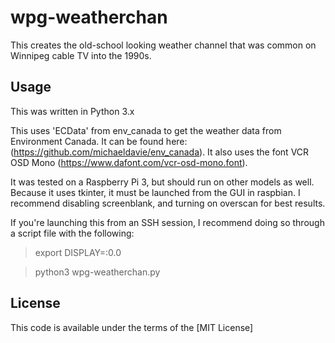 # wpg-weatherchan
This creates the old-school looking weather channel that was common on Winnipeg cable TV into the 1990s.

## Usage

This was written in Python 3.x

This uses 'ECData' from env_canada to get the weather data from Environment Canada. It can be found here: (https://github.com/michaeldavie/env_canada). It also  uses the font VCR OSD Mono (https://www.dafont.com/vcr-osd-mono.font).

It was tested on a Raspberry Pi 3, but should run on other models as well. Because it uses tkinter, it must be launched from the GUI in raspbian. I recommend disabling screenblank, and turning on overscan for best results.

If you're launching this from an SSH session, I recommend doing so through a script file with the following:
>export DISPLAY=:0.0

>python3 wpg-weatherchan.py

## License

This code is available under the terms of the [MIT License]
